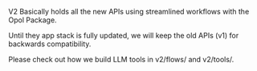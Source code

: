 V2 Basically holds all the new APIs using streamlined workflows with the Opol Package.

Until they app stack is fully updated, we will keep the old APIs (v1) for backwards compatibility.

Please check out how we build LLM tools in v2/flows/ and v2/tools/.